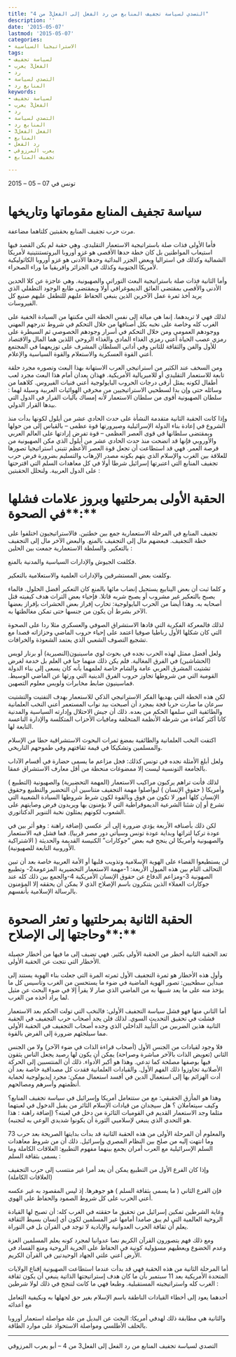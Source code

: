```yaml
---
title: "التصدي لسياسة تجفيف المنابع من رد الفعل إلى الفعل3 من 4"
description: ''
date: '2015-05-07'
lastmod: '2015-05-07'
categories:
- الاستراتيجيا السياسية
tags:
- لسياسة تجفيف
- الفعل3 يعرب
- رد
- التصدي لسياسة
- المنابع رد
keywords:
- لسياسة تجفيف
- الفعل3 يعرب
- رد
- التصدي لسياسة
- المنابع رد
- الفعل الفعل3
- المنابع
- رد الفعل
- يعرب المرزوقي
- تجفيف المنابع

---
```

تونس في 07 – 05 – 2015



# سياسة تجفيف المنابع مقوماتها وتاريخها

مرت حرب تجفيف المنابع بحقبتين كلتاهما مضاعفة.

فأما الأولى فذات صلة باستراتيجية الاستعمار التقليدي. وهي حقبة لم يكن القصد فيها استيعاب المواطنين بل كان خطة حدها الأقصى هو غزو أوروبا البروتستنتينية لأمريكا الشمالية وكذلك في استراليا وبعض الجزر البدائية وحدها الأدنى هو غزو أوروبا الكاثوليكية لأمريكا الجنوبية وكذلك في الجزائر وافريقيا ما وراء الصحراء.

وأما الثانية فذات صلة باستراتيجية البعث التوراتي والصهيونية. وهي عاجزة عن كلا الحدين الأدنى والأقصى بمقتضى العائق الديموغرافي أولا وبمقتضى طابع الوجود التطفلي الذي يريد أخذ ثمرة عمل الآخرين الذين ينبغي الحفاظ عليهم للتطفل عليهم صنيع كل الفيروسات.

لذلك فهي لا تريدهما. إنما هي ميالة إلى نفس الخطة التي مكنتها من السيادة الخفية على الغرب كله وخاصة على نخبه بكل أصنافها من خلال التحكم في شروط تدرجهم المهني ووجودهم العمومي ومن خلال التحكم في أسرار وجودهم الخصوصي ثم السيطرة على رمزي عصب الحياة أعني رمزي الغذاء المادي والغذاء الروحي اللذين هما المال والاقتصاد للأول والفن والثقافة للثاني وفي أداتي السلطان المشرف على توزيعهما في المجتمع أعني القوة العسكرية والاستعلام والقوة السياسية والإعلام.

ومن السخف عند الكثير من استراتيجي العرب الاستهانة بهذا البعث وتصوره مجرد حلقة تابعة للاستعمار التقليدي أو للامبريالية الأمريكية. فهذان يعدان أمام هذا البعث مجرد لعب أطفال لكونه يمثل أرقى درجات الحروب البايولوجية أعني فنيات الفيروس. كلاهما من وسائله حتى وإن بدا لسطحيي الاستراتيجيين من مخرفي الهوائيات العربية وسيلة لهما : سلطان الصهيونية أقوى من سلطان الاستعمار لأنه إمساك بآليات القرار في الدول التي بيدها القرار الدولي.

وإذا كانت الحقبة الثانية متقدمة النشأة على حدث الحادي عشر من أيلول لكونها بدأت منذ الشروع في إعادة بناء الدولة الإسرائيلية وصيرورتها قوة عظمى – بالقياس إلى من حولها وبمقتضى سلطانها في قوى العصر العظمى – قوة تفرض إرادتها على العالم العربي والأوروبي فإنها قد اتضحت منذ حدث الحادي عشر من أيلول الذي مكن الصهيونية من فرصة العمر. فهي قد استطاعت أن تجعل قوة العصر الأعظم تتبنى استراتيجيا تصورها للعلاقة بين الغرب والإسلام الذي يتهم بكونه مصدر الإرهاب والتسليم بضرورة فرض حرب تجفيف المنابع التي اعتبرتها إسرائيل شرطا أولا في كل معاهدات السلم التي اقترحتها على الدول العربية. ولنحلل الحقبتين :

# الحقبة الأولى بمرحلتيها وبروز علامات فشلها في الصحوة**:**

تجفيف المنابع في المرحلة الاستعمارية جمع بين خطتين. فالاستراتيجيون اختلفوا على خطة التجفيف. فبعضهم مال إلى التجفيف بالمنع. والبعض الآخر مال إلى التجفيف بالتعكير. والسلطة الاستعمارية جمعت بين الحلين :

فكلفت الجيوش والإدارات السياسية والمدنية بالمنع.

وكلفت بعض المستشرقين والإدارات العلمية والاستعلامية بالتعكير.

و كلما ثبت أن بعض الينابيع يستحيل إنضاب مائها بالمنع كان التعكير أفضل الحلول. فالماء يصبح بالتعكير غير مشروب أو يصبح شربه قاتلا. فإحياء بعض التراث هدف كيفيته قتل أصحابه به. وهذا أيضا من الحرب البايولوجية: تحارب إفراز بعض الحشرات بإفراز بعضها الآخر بشرط أن يكون من جنسها حتى تمكن مغالطتها به.

لذلك فالمعركة الفكرية التي قادها الاستشراق الصوفي والعسكري مثلا ردا على الصحوة التي كان شكلها الأول رباطيا صوفيا اعتمد على إحياء حروب الماضي وحزازاته قصدا مع تشجيع التصوف الشعبي الذي يعتمد الشعوذة والخرافات.

ولعل أفضل ممثل لهذه الحرب نجده في بحوث لوي ماسينيون(النصيرية) أو برنار لويس (الحشاشين) في الفرق المغالية. فلم يكن ذلك منهما حبا في العلم بل خدمة لغرض تشتيت المشرق العربي عامة والشام خاصة لعلمهما بأنه كان يسعى إلى بناء الدولة القومية التي من شروطها تجاوز حروب الفرق الدينية التي ورثها عن الماضي الوسيط. فماسينيون ضابط مخابرات ولويس معلوم التصهين.

لكن هذه الخطة التي يهديها الفكر الاستراتيجي الذكي للاستعمار بهدف التفتيت والتشتيت سرعان ما صارت حربا فجة بمجرد أن أصبحت بيد نواب المستعمر أعني النخب العلمانية والطائفية التي سلمها الحكم من بعده. ذلك أن جيش الاحتلال وإدارته السياسية والمدنية كانا أكثر كفاءة من شرطة الأنظمة المتخلفة ومافيات الأحزاب المتكلسة والإدارة الناعسة التابعة لها.

اكتفت النخب العلمانية والطائفية بمضغ ثمرات البحوث الاستشراقية حطا من الإسلام والمسلمين وتشكيكا في قيمة ثقافتهم وفي طموحهم التاريخي.

ولعل أبلغ الأمثلة نجده في تونس كذلك: فجل مزاعم ما يسمى حضارة في أقسام الآداب بالجامعة التونسية ليست إلا ممضوغات منحطة من أقل معارف الاستشراق عمقا.

لذلك فأنت تراهم يركبون مراكيب الاستعمار (المهمة التحضيرية) والصهيونية (التطبيع ) وأمريكا ( حقوق الإنسان ) ليواصلوا مهمة التجفيف متناسين أن التحضير والتطبيع وحقوق الإنسان كلها أمور لا تكون من فوق وبالقوة لكون شرط شروطها السيادة الشعبية التي تشرع أو إن شئنا الشرعية الديموقراطية التي لا يؤمنون بها ويريدون فرض وصايتهم على الشعوب لكونهم يمثلون نخبة التنوير الدكتاتوري.

لكن ذلك بأصنافه الأربعة يؤدي ضرورة إلى أثر عكسي (إضافة راهنة : وهو أثر بين في عودة تركيا لتراثها وبداية عودة تونس وسيأتي دور مصر قربيا). فما فشل فيه الاستعمار والصهيونية وأمريكا لن ينجح فيه بعض “جوكارات” الكنيسة القديمة والحديثة ( الاشتراكية الأوروبية التابعة للصهيونية).

لن يستطيعوا القضاء على الهوية الإسلامية وتذويب قلبها أو الأمة العربية خاصة بعد أن تبين التحالف التام بين هذه الميول الأربعة: 1-مهمة الاستعمار التحضيرية المزعومة2- وتطبيع الصهونية 3-ومزاعم الدفاع عن حقوق الإنسان الأمريكية 4-والجمع بين ذلك كله عند جوكارات العملاء الذين يتنكرون باسم الإصلاح الذي لا يمكن أن يحققه إلا المؤمنون بالرسالة الإسلامية بأنفسهم.

# الحقبة الثانية بمرحلتيها و تعثر الصحوة وحاجتها إلى الإصلاح**:**

تعد الحقبة الثانية أخطر من الحقبة الأولى بكثير. فهي تضيف إلى ما فيها من أخطار حصيلة الأخطار التي نتجت عن الحقبة الأولى.

وأول هذه الأخطار هو ثمرة التجفيف الأول ثمرته المرة التي جعلت بناء الهوية يستند إلى مبدأين سطحيين: تصور الهوية الماضية في ضوء ما يستحسن من الغرب وتأسيس كل ما يؤخذ منه على ما يعد شبيها به من الماضي الذي صار لا يقرأ إلا في ضوء البحث عن مثيل لما يراد أخذه من الغرب.

أما الثاني منها فهو فشل سياسة التجفيف الأولى: فالنخب التي تولت الحكم بعد الاستعمار فشلت في تحقيق التحديث السوي. لذلك فلن يجد أصحاب حرب التجفيف في الحقبة الثانية هذين الضربين من التأييد الداخلي الذي وجده أصحاب التجفيف في الحقبة الأولى مما سيلجئهم ضرورة إلى الفرض بالقوة.

فلا وجود لقيادات من الجنس الأول (أصحاب قراءة الذات في ضوء الآخر) ولا من الجنس الثاني (تعويض الذات بالآخر مباشرة وصراحة) يمكن أن يكون لها رصيد يجعل الناس يثقون فيها بوصفها مصلحة كما تدعي. وهذا هو أكبر الأدواء. ذلك أن المنتسبين إلى الحركة الأصلانية تجاوزوا ذلك الفهم الأول. والقيادات العلمانية فقدت كل مصداقية خاصة بعد أن أدت الهزائم بها إلى استعمال الدين في أفسد استعمال ممكن: مجرد إيديولوجية لحماية أنظمتهم وأسرهم ومصالحهم.

وهذا هو المأزق الحقيقي: مع من ستتعامل أمريكا وإسرائيل في سياسة تجفيف المنابع؟ وكيف سيتعاملان ؟ هل سيجدان من قيادات الإسلام الثائر من يقبل الدخول في لعبتهما مثلما وجد الاستعمار القديم في القوميات الثائرة من دخل في لعبته؟ (إضافة راهنة : هذا هو التحدي الذي ينبغي لإسلاميي الثورة أن يكونوا شديدي الوعي به لتجنبه).

والمعلوم أن المرحلة الأولى من هذه الحقبة الثانية قد بدأت بدايتها الصريحة بعد حرب 73 وما انتهت إليه من صلح بين النظام المصري وإسرائيل. ذلك أن من شروط معاهدات السلم الإسرائيلية مع العرب أمران يجمع بينهما مفهوم التطبيع: العلاقات الكاملة وما يسمى بثقافة السلم :

وإذا كان الفرع الأول من التطبيع يمكن أن يعد أمرا غير منتسب إلى حرب التجفيف (العلاقات الكاملة)

فإن الفرع الثاني ( ما يسمى بثقافة السلم ) هو جوهرها. إذ ليس المقصود به غير عكسه أعني الحرب على كل شروط الصمود والحفاظ على الهوي.

وغاية الشرطين تمكين إسرائيل من تحقيق ما حققته في الغرب كله: أن تصبح لها القيادة الروحية العالمية التي لم يبق صامدا أمامها غير المسلمين لكون أي إنسان بسيط الثقافة يعلم أن ثقافة الحرب العدوانية والإبادية لا توجد في القرآن بل في التوراة.

ومع ذلك فهم يتصورون القرآن الكريم نصا عدوانيا لمجرد كونه يعلم المسلمين العزة وعدم الخضوع ويعطيهم مسؤولية كونية في الحفاظ على الحرية الروحية ومنع الفساد في الأرض أعني علتي الجهاد الوحيدتين في القرآن الكريم.

أما المرحلة الثانية من هذه الحقبة فهي قد بدأت عندما استطاعت الصهيونية إقناع الولايات المتحدة الأمريكية بعد 11 سبتمبر بأن ما كان هدف إستراتيجتها الذاتية ينبغي أن يكون ثقافة الغرب كله واستراتيجيته المستقبلية. وطبعا فهي ما كانت لتنجح في ذلك لولا شرطين :

أحدهما يعود إلى أخطاء القيادات الناطقة باسم الإسلام بغير حق لجهلها به وبكيفية التعامل مع أعدائه

والثانية هي مطابقة ذلك لهدفي أمريكا: البحث عن البديل من علة مواصلة استعمار أوروبا بالحلف الأطلسي ومواصلة الاستحواذ على موارد الطاقة.

---

التصدي لسياسة تجفيف المنابع من رد الفعل إلى الفعل3 من 4 – أبو يعرب المرزوقي

###